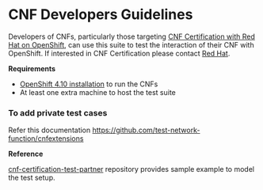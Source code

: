 <!-- markdownlint-disable header-increment line-length no-bare-urls no-emphasis-as-heading -->
# CNF Developers Guidelines

Developers of CNFs, particularly those targeting
[CNF Certification with Red Hat on OpenShift](https://redhat-connect.gitbook.io/openshift-badges/badges/cloud-native-network-functions-cnf),
can use this suite to test the interaction of their CNF with OpenShift.  If interested in CNF Certification
please contact [Red Hat](https://redhat-connect.gitbook.io/red-hat-partner-connect-general-guide/managing-your-account/getting-help/technology-partner-success-desk).

**Requirements**

- [OpenShift 4.10 installation](https://docs.openshift.com/container-platform/4.10/welcome/index.html) to run the CNFs
- At least one extra machine to host the test suite

### To add private test cases

Refer this documentation
https://github.com/test-network-function/cnfextensions

**Reference**

[cnf-certification-test-partner](https://github.com/test-network-function/cnf-certification-test-partner) repository provides sample example to model the test setup.
